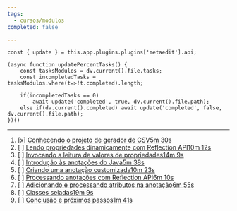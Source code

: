 ```yaml
---
tags:
  - cursos/modulos
completed: false

---
```


```dataviewjs
const { update } = this.app.plugins.plugins['metaedit'].api;

(async function updatePercentTasks() {
	const tasksModulos = dv.current().file.tasks;
	const incompletedTasks = tasksModulos.where(t=>!t.completed).length;
	
	if(incompletedTasks == 0)
		await update('completed', true, dv.current().file.path);
	else if(dv.current().completed) await update('completed', false, dv.current().file.path);
})()
```
---
1. [x] [Conhecendo o projeto de gerador de CSV5m 30s](https://app.algaworks.com/aulas/4952/conhecendo-o-projeto-de-gerador-de-csv)
2. [ ] [Lendo propriedades dinamicamente com Reflection API10m 12s](https://app.algaworks.com/aulas/4953/lendo-propriedades-dinamicamente-com-reflection-api)
3. [ ] [Invocando a leitura de valores de propriedades14m 9s](https://app.algaworks.com/aulas/4954/invocando-a-leitura-de-valores-de-propriedades)
4. [ ] [Introdução às anotações do Java5m 38s](https://app.algaworks.com/aulas/4955/introducao-as-anotacoes-do-java)
5. [ ] [Criando uma anotação customizada10m 23s](https://app.algaworks.com/aulas/4956/criando-uma-anotacao-customizada)
6. [ ] [Processando anotações com Reflection API6m 10s](https://app.algaworks.com/aulas/4957/processando-anotacoes-com-reflection-api)
7. [ ] [Adicionando e processando atributos na anotação6m 55s](https://app.algaworks.com/aulas/4958/adicionando-e-processando-atributos-na-anotacao)
8. [ ] [Classes seladas19m 9s](https://app.algaworks.com/aulas/4959/classes-seladas)
9. [ ] [Conclusão e próximos passos1m 41s](https://app.algaworks.com/aulas/4960/conclusao-e-proximos-passos)